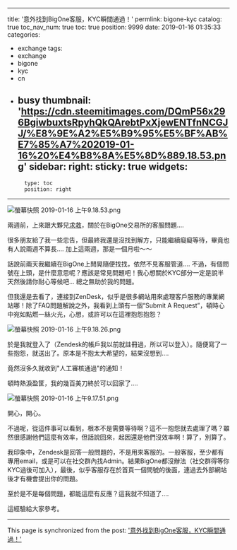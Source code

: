 
---
title: '意外找到BigOne客服，KYC瞬間通過！'
permlink: bigone-kyc
catalog: true
toc_nav_num: true
toc: true
position: 9999
date: 2019-01-16 01:35:33
categories:
- exchange
tags:
- exchange
- bigone
- kyc
- cn
- busy
thumbnail: 'https://cdn.steemitimages.com/DQmP56x296BgiwbuxtsRpyhQkQArebtPxXjewENTfnNCGJJ/%E8%9E%A2%E5%B9%95%E5%BF%AB%E7%85%A7%202019-01-16%20%E4%B8%8A%E5%8D%889.18.53.png'
sidebar:
    right:
        sticky: true
widgets:
    -
        type: toc
        position: right
---


![螢幕快照 2019-01-16 上午9.18.53.png](https://cdn.steemitimages.com/DQmP56x296BgiwbuxtsRpyhQkQArebtPxXjewENTfnNCGJJ/%E8%9E%A2%E5%B9%95%E5%BF%AB%E7%85%A7%202019-01-16%20%E4%B8%8A%E5%8D%889.18.53.png)

兩週前，上來跟大夥兒[求救](https://steemit.com/exchange/@deanliu/bigone-q8c3b6na)，關於在BigOne交易所的客服問題....

很多朋友給了我一些忠告，但最終我還是沒找到解方，只能繼續癡癡等待，畢竟也有人說兩週不算長.... 加上這兩週，那是一個月啦～～ 

話說前兩天我繼續在BigOne上閒晃隨便找找，依然不見客服管道.... 不過，有個問號在上頭，是什麼意思呢？應該是常見問題吧！我心想關於KYC部分一定是說半天然後請你耐心等候吧... 總之無助於我的問題。

但我還是去看了，連接到ZenDesk，似乎是很多網站用來處理客戶服務的專業網站哪！除了FAQ問題解說之外，我看到上頭有一個“Submit A Request”，頓時心中宛如點燃一絲火光，心想，或許可以在這裡抱怨抱怨？

![螢幕快照 2019-01-16 上午9.18.26.png](https://cdn.steemitimages.com/DQmXvaQmYMirhmeHjH6JDCpbnkZcwZNCu3vkMTkZ2tmdc6y/%E8%9E%A2%E5%B9%95%E5%BF%AB%E7%85%A7%202019-01-16%20%E4%B8%8A%E5%8D%889.18.26.png)

於是我就登入了（Zendesk的帳戶我以前就註冊過，所以可以登入）。隨便寫了一些抱怨，就送出了。原本是不抱太大希望的，結果沒想到....

竟然沒多久就收到"人工審核通過"的通知！

頓時熱淚盈筐，我的幾百美刀終於可以回家了....

![螢幕快照 2019-01-16 上午9.17.51.png](https://cdn.steemitimages.com/DQmenWZWgJ8CuNns8y1TJEMDWhoGPueL3zTGsDfk4KWvzFG/%E8%9E%A2%E5%B9%95%E5%BF%AB%E7%85%A7%202019-01-16%20%E4%B8%8A%E5%8D%889.17.51.png)

開心，開心。

不過呢，從這件事可以看到，根本不是需要等待啊？這不一抱怨就去處理了嗎？雖然很感謝他們這麼有效率，但話說回來，起因還是他們沒效率啊！算了，別算了。

我印象中，Zendesk是回答一般問題的，不是用來客服的。一般客服，至少都有專用email，或是可以在社交群內找Admin。結果BigOne都沒辦法（社交群得等你KYC過後可加入），最後，似乎客服存在於首頁一個問號的後面，連過去外部網站後才有機會提出你的問題。

至於是不是每個問題，都能這麼有反應？這我就不知道了....

這經驗給大家參考。


- - -

This page is synchronized from the post: ['意外找到BigOne客服，KYC瞬間通過！'](https://steemit.com/@deanliu/bigone-kyc)
